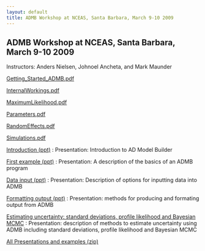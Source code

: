 ```yaml
---
layout: default
title: ADMB Workshop at NCEAS, Santa Barbara, March 9-10 2009
---
```


ADMB Workshop at NCEAS, Santa Barbara, March 9-10 2009
------------------------------------------------------

Instructors: Anders Nielsen, Johnoel Ancheta, and Mark Maunder

[Getting_Started_ADMB.pdf](Getting_Started_ADMB.pdf)

[InternalWorkings.pdf](InternalWorkings.pdf)

[MaximumLikelihood.pdf](MaximumLikelihood.pdf)

[Parameters.pdf](Parameters.pdf)

[RandomEffects.pdf](RandomEffects.pdf)

[Simulations.pdf](Simulations.pdf)

[Introduction (ppt)](1-introduction.ppt)
: Presentation: Introduction to AD Model Builder

[First example (ppt)](3-First-example.ppt)
: Presentation: A description of the basics of an ADMB program

[Data input (ppt)](7a-Data-input.ppt)
: Presentation: Description of options for inputting data into ADMB

[Formatting output (ppt)](7b-Formatting-output.ppt)
: Presentation: methods for producing and formating output from ADMB

[Estimating uncertainty: standard deviations, profile likelihood and Bayesian MCMC](9-Estimating-uncertainty.ppt)
: Presentation: description of methods to estimate uncertainty using ADMB including standard deviations, profile likelihood and Bayesian MCMC

[All Presentations and examples (zip)](Presentations-and-examples.zip)
